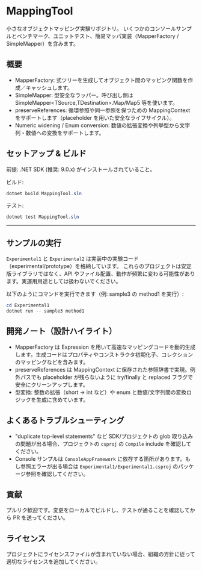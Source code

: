MappingTool
============

小さなオブジェクトマッピング実験リポジトリ。
いくつかのコンソールサンプルとベンチマーク、ユニットテスト、簡易マッパ実装（MapperFactory / SimpleMapper）を含みます。

概要
-----
- MapperFactory: 式ツリーを生成してオブジェクト間のマッピング関数を作成／キャッシュします。
- SimpleMapper: 型安全なラッパー。呼び出し側は SimpleMapper<TSource,TDestination>.Map/Map5 等を使います。
- preserveReferences: 循環参照や同一参照を保つための MappingContext をサポートします（placeholder を用いた安全なライフサイクル）。
- Numeric widening / Enum conversion: 数値の拡張変換や列挙型から文字列・数値への変換をサポートします。

セットアップ & ビルド
-------------------
前提: .NET SDK (推奨: 9.0.x) がインストールされていること。

ビルド:
```powershell
dotnet build MappingTool.sln
```

テスト:
```powershell
dotnet test MappingTool.sln
```

-------------
サンプルの実行
-------------
`Experimental1` と `Experimental2` は実装中の実験コード（experimental/prototype）を格納しています。
これらのプロジェクトは安定版ライブラリではなく、API やファイル配置、動作が頻繁に変わる可能性があります。実運用用途としては扱わないでください。

以下のようにコマンドを実行できます（例: sample3 の method1 を実行）:

```powershell
cd Experimental1
dotnet run -- sample3 method1
```

開発ノート（設計ハイライト）
---------------------------
- MapperFactory は Expression を用いて高速なマッピングコードを動的生成します。生成コードはプロパティやコンストラクタ初期化子、コレクションのマッピングなどを含みます。
- preserveReferences は MappingContext に保存された参照辞書で実現。例外パスでも placeholder が残らないように try/finally と replaced フラグで安全にクリーンアップします。
- 型変換: 整数の拡張（short -> int など）や enum と数値/文字列間の変換ロジックを生成に含めています。

よくあるトラブルシューティング
-----------------------------
- "duplicate top-level statements" など SDK/プロジェクトの glob 取り込みの問題が出る場合、プロジェクトの `csproj` の `Compile` include を確認してください。
- Console サンプルは `ConsoleAppFramework` に依存する箇所があります。もし参照エラーが出る場合は `Experimental1/Experimental1.csproj` のパッケージ参照を確認してください。

貢献
----
プルリク歓迎です。変更をローカルでビルドし、テストが通ることを確認してから PR を送ってください。

ライセンス
---------
プロジェクトにライセンスファイルが含まれていない場合、組織の方針に従って適切なライセンスを追加してください。
